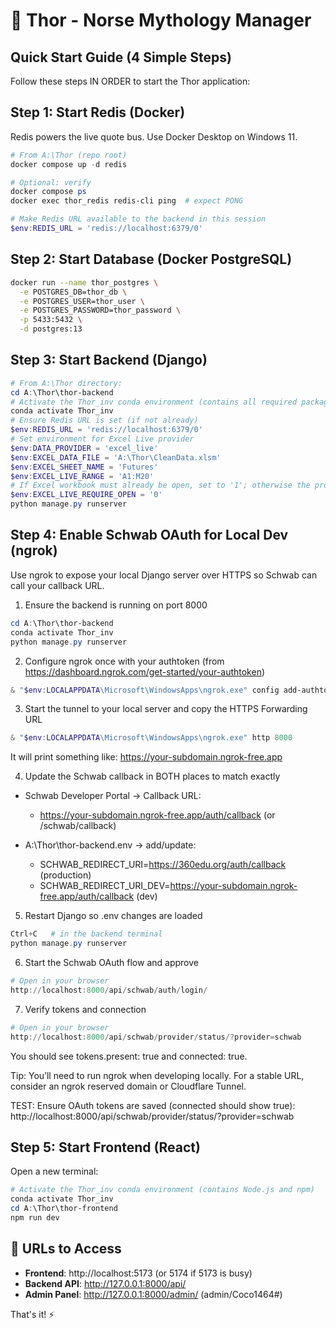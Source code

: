 # 🔨 Thor - Norse Mythology Manager

## Quick Start Guide (4 Simple Steps)

Follow these steps IN ORDER to start the Thor application:

## Step 1: Start Redis (Docker)
Redis powers the live quote bus. Use Docker Desktop on Windows 11.

```powershell
# From A:\Thor (repo root)
docker compose up -d redis

# Optional: verify
docker compose ps
docker exec thor_redis redis-cli ping  # expect PONG

# Make Redis URL available to the backend in this session
$env:REDIS_URL = 'redis://localhost:6379/0'
```

## Step 2: Start Database (Docker PostgreSQL)
```bash
docker run --name thor_postgres \
  -e POSTGRES_DB=thor_db \
  -e POSTGRES_USER=thor_user \
  -e POSTGRES_PASSWORD=thor_password \
  -p 5433:5432 \
  -d postgres:13
```

## Step 3: Start Backend (Django)
```powershell
# From A:\Thor directory:
cd A:\Thor\thor-backend
# Activate the Thor_inv conda environment (contains all required packages)
conda activate Thor_inv
# Ensure Redis URL is set (if not already)
$env:REDIS_URL = 'redis://localhost:6379/0'
# Set environment for Excel Live provider
$env:DATA_PROVIDER = 'excel_live'
$env:EXCEL_DATA_FILE = 'A:\Thor\CleanData.xlsm'
$env:EXCEL_SHEET_NAME = 'Futures'
$env:EXCEL_LIVE_RANGE = 'A1:M20'
# If Excel workbook must already be open, set to '1'; otherwise the provider will open it
$env:EXCEL_LIVE_REQUIRE_OPEN = '0'
python manage.py runserver
```



## Step 4: Enable Schwab OAuth for Local Dev (ngrok)
Use ngrok to expose your local Django server over HTTPS so Schwab can call your callback URL.

1) Ensure the backend is running on port 8000
```powershell
cd A:\Thor\thor-backend
conda activate Thor_inv
python manage.py runserver
```

2) Configure ngrok once with your authtoken (from https://dashboard.ngrok.com/get-started/your-authtoken)
```powershell
& "$env:LOCALAPPDATA\Microsoft\WindowsApps\ngrok.exe" config add-authtoken <YOUR_REAL_TOKEN>
```

3) Start the tunnel to your local server and copy the HTTPS Forwarding URL
```powershell
& "$env:LOCALAPPDATA\Microsoft\WindowsApps\ngrok.exe" http 8000
```
It will print something like: https://your-subdomain.ngrok-free.app

4) Update the Schwab callback in BOTH places to match exactly
- Schwab Developer Portal → Callback URL:
  - https://your-subdomain.ngrok-free.app/auth/callback  (or /schwab/callback)

- A:\Thor\thor-backend\.env → add/update:
  - SCHWAB_REDIRECT_URI=https://360edu.org/auth/callback  (production)
  - SCHWAB_REDIRECT_URI_DEV=https://your-subdomain.ngrok-free.app/auth/callback  (dev)

5) Restart Django so .env changes are loaded
```powershell
Ctrl+C   # in the backend terminal
python manage.py runserver
```

6) Start the Schwab OAuth flow and approve
```powershell
# Open in your browser
http://localhost:8000/api/schwab/auth/login/
```

7) Verify tokens and connection
```powershell
# Open in your browser
http://localhost:8000/api/schwab/provider/status/?provider=schwab
```
You should see tokens.present: true and connected: true.

Tip: You’ll need to run ngrok when developing locally. For a stable URL, consider an ngrok reserved domain or Cloudflare Tunnel.

TEST: Ensure OAuth tokens are saved (connected should show true):
http://localhost:8000/api/schwab/provider/status/?provider=schwab

## Step 5: Start Frontend (React)
Open a new terminal:
```powershell
# Activate the Thor_inv conda environment (contains Node.js and npm)
conda activate Thor_inv
cd A:\Thor\thor-frontend
npm run dev
```

## 🎯 URLs to Access
- **Frontend**: http://localhost:5173 (or 5174 if 5173 is busy)
- **Backend API**: http://127.0.0.1:8000/api/
- **Admin Panel**: http://127.0.0.1:8000/admin/ (admin/Coco1464#)

That's it! ⚡

